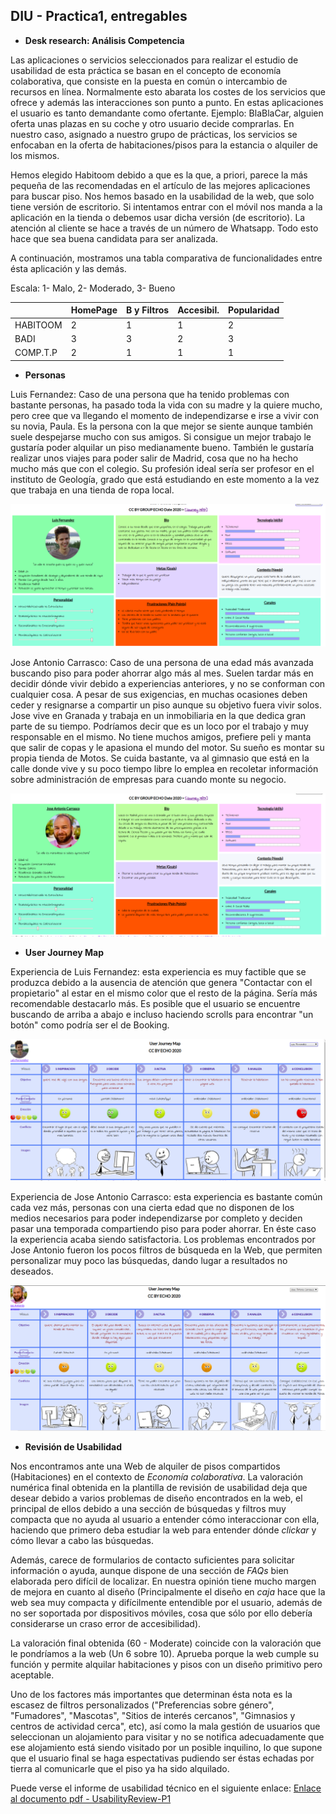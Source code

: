 ## DIU - Practica1, entregables


- __Desk research: Análisis Competencia__ 

Las aplicaciones o servicios seleccionados para realizar el estudio de usabilidad de esta práctica se basan en el concepto de economía colaborativa, que consiste en la puesta en común o intercambio de recursos en línea. Normalmente esto abarata los costes de los servicios que ofrece y además las interacciones son punto a punto. En estas aplicaciones el usuario es tanto demandante como ofertante. Ejemplo: BlaBlaCar, alguien oferta unas plazas en su coche y otro usuario decide comprarlas. En nuestro caso, asignado a nuestro grupo de prácticas, los servicios se enfocaban en la oferta de habitaciones/pisos para la estancia o alquiler de los mismos. 

Hemos elegido Habitoom debido a que es la que, a priori, parece la más pequeña de las recomendadas en el artículo de las mejores aplicaciones para buscar piso. Nos hemos basado en la usabilidad de la web, que solo tiene versión de escritorio. Si intentamos entrar con el móvil nos manda a la aplicación en la tienda o debemos usar dicha versión (de escritorio). La atención al cliente se hace a través de un número de Whatsapp. Todo esto hace que sea buena candidata para ser analizada.

A continuación, mostramos una tabla comparativa de funcionalidades entre ésta aplicación y las demás.

Escala: 1- Malo, 2- Moderado, 3- Bueno

|  	   | HomePage  | B y Filtros|Accesibil.  |Popularidad |
|---	   |---	       |---	    |---         |---	      |
| HABITOOM | 	2      |      1     |      1     |   	2     |
| BADI	   |   	3      |      3	    |      2     |   	3     |
| COMP.T.P | 	2      |      1	    |      1     |   	1     |   	   

- __Personas__ 

Luis Fernandez: Caso de una persona que ha tenido problemas con bastante personas, ha pasado toda la vida con su madre y la quiere mucho, pero cree que va llegando el momento de independizarse e irse a vivir con su novia, Paula. Es la persona con la que mejor se siente aunque también suele despejarse mucho con sus amigos. Si consigue un mejor trabajo le gustaría poder alquilar un piso medianamente bueno. También le gustaría realizar unos viajes para poder salir de Madrid, cosa que no ha hecho mucho más que con el colegio. Su profesión ideal sería ser profesor en el instituto de Geología, grado que está estudiando en este momento a la vez que trabaja en una tienda de ropa local.

![Persona](personas-journey/personaluis.png)


Jose Antonio Carrasco: Caso de una persona de una edad más avanzada buscando piso para poder ahorrar algo más al mes. Suelen tardar más en decidir dónde vivir debido a experiencias anteriores, y no se conforman con cualquier cosa. A pesar de sus exigencias, en muchas ocasiones deben ceder y resignarse a compartir un piso aunque su objetivo fuera vivir solos. 
Jose vive en Granada y trabaja en un inmobiliaria en la que dedica gran parte de su tiempo. Podríamos decir que es un loco por el trabajo y muy responsable en el mismo. No tiene muchos amigos, prefiere peli y manta que salir de copas y le apasiona el mundo del motor. Su sueño es montar su propia tienda de Motos. Se cuida bastante, va al gimnasio que está en la calle donde vive y su poco tiempo libre lo emplea en recoletar información sobre administración de empresas para cuando monte su negocio.

![Persona](personas-journey/personajose.png)


- __User Journey Map__


Experiencia de Luis Fernandez: esta experiencia es muy factible que se produzca debido a la ausencia de atención que genera "Contactar con el propietario" al estar en el mismo color que el resto de la página. Sería más recomendable destacarlo más. Es posible que el usuario se encuentre buscando de arriba a abajo e incluso haciendo scrolls para encontrar "un botón" como podría ser el de Booking. 

![Journey](personas-journey/journeyluis.png)

Experiencia de Jose Antonio Carrasco: esta experiencia es bastante común cada vez más, personas con una cierta edad que no disponen de los medios necesarios para poder independizarse por completo y deciden pasar una temporada compartiendo piso para poder ahorrar. En éste caso la experiencia acaba siendo satisfactoria. Los problemas encontrados por Jose Antonio fueron los pocos filtros de búsqueda en la Web, que permiten personalizar muy poco las búsquedas, dando lugar a resultados no deseados. 

![Journey](personas-journey/journeyjose1.png)



- __Revisión de Usabilidad__ 


Nos encontramos ante una Web de alquiler de pisos compartidos (Habitaciones) en el contexto de *Economía colaborativa*. La valoración numérica final obtenida en la plantilla de revisión de usabilidad deja que desear debido a varios problemas de diseño encontrados en la web, el principal de ellos debido a una sección de búsquedas y filtros muy compacta que no ayuda al usuario a entender cómo interaccionar con ella, haciendo que primero deba estudiar la web para entender dónde *clickar* y cómo llevar a cabo las búsquedas. 

Además, carece de formularios de contacto suficientes para solicitar información o ayuda, aunque dispone de una sección de *FAQs* bien elaborada pero difícil de localizar. 
En nuestra opinión tiene mucho margen de mejora en cuanto al diseño (Principalmente el diseño en *caja* hace que la web sea muy compacta y difícilmente entendible por el usuario, además de no ser soportada por dispositivos móviles, cosa que sólo por ello debería considerarse un craso error de accesibilidad).

La valoración final obtenida (60 - Moderate) coincide con la valoración que le pondríamos a la web (Un 6 sobre 10). Aprueba porque la web cumple su función y permite alquilar habitaciones y pisos con un diseño primitivo pero aceptable. 

Uno de los factores más importantes que determinan ésta nota es la escasez de filtros personalizados ("Preferencias sobre género", "Fumadores", "Mascotas", "Sitios de interés cercanos", "Gimnasios y centros de actividad cerca", etc), así como la mala gestión de usuarios que seleccionan un alojamiento para visitar y no se notifica adecuadamente que ese alojamiento está siendo visitado por un posible inquilino, lo que supone que el usuario final se haga espectativas pudiendo ser éstas echadas por tierra al comunicarle que el piso ya ha sido alquilado.

Puede verse el informe de usabilidad técnico en el siguiente enlace:
[Enlace al documento pdf - UsabilityReview-P1](Usability-review-template-P1.pdf)





